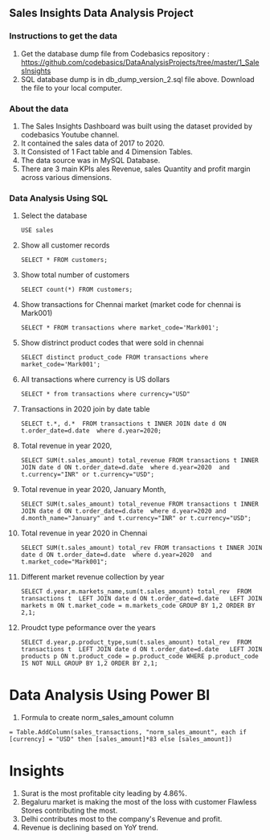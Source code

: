 ## Sales Insights Data Analysis Project

### Instructions to get the data

1. Get the database dump file from Codebasics repository : https://github.com/codebasics/DataAnalysisProjects/tree/master/1_SalesInsights
1. SQL database dump is in db_dump_version_2.sql file above. Download the file to your local computer.

### About the data
1. The Sales Insights Dashboard was built using the dataset provided by codebasics Youtube channel.
1. It contained the sales data of 2017 to 2020.
1. It Consisted of 1 Fact table and 4 Dimension Tables.
1. The data source was in MySQL Database.
1. There are 3 main KPIs ales Revenue, sales Quantity and profit margin across various dimensions.

### Data Analysis Using SQL

1. Select the database

    `USE sales`

1. Show all customer records

    `SELECT * FROM customers;`

1. Show total number of customers

    `SELECT count(*) FROM customers;`

1. Show transactions for Chennai market (market code for chennai is Mark001)

    `SELECT * FROM transactions where market_code='Mark001';`

1. Show distrinct product codes that were sold in chennai

    `SELECT distinct product_code FROM transactions where market_code='Mark001';`

1. All transactions where currency is US dollars

    `SELECT * from transactions where currency="USD"`

1. Transactions in 2020 join by date table

    `SELECT t.*, d.* 
FROM transactions t
INNER JOIN date d
ON t.order_date=d.date 
where d.year=2020;`

1. Total revenue in year 2020,

    `SELECT SUM(t.sales_amount) total_revenue
FROM transactions t
INNER JOIN date d
ON t.order_date=d.date 
where d.year=2020 
and t.currency="INR" or t.currency="USD";`
	
1. Total revenue in year 2020, January Month,

    `SELECT SUM(t.sales_amount) total_revenue
FROM transactions t
INNER JOIN date d
ON t.order_date=d.date 
where d.year=2020 and d.month_name="January"
and t.currency="INR" or t.currency="USD";`

1. Total revenue in year 2020 in Chennai

    `SELECT SUM(t.sales_amount) total_rev
FROM transactions t
INNER JOIN date d
ON t.order_date=d.date 
where d.year=2020 
and t.market_code="Mark001";`

1. Different market revenue collection by year
   
   `SELECT d.year,m.markets_name,sum(t.sales_amount) total_rev 
FROM transactions t 
LEFT JOIN date d
ON t.order_date=d.date  
LEFT JOIN markets m
ON t.market_code = m.markets_code
GROUP BY 1,2
ORDER BY 2,1;`

1. Proudct type peformance over the years

   `SELECT d.year,p.product_type,sum(t.sales_amount) total_rev 
FROM transactions t 
LEFT JOIN date d
ON t.order_date=d.date  
LEFT JOIN products p
ON t.product_code = p.product_code
WHERE p.product_code IS NOT NULL
GROUP BY 1,2
ORDER BY 2,1;`


Data Analysis Using Power BI
============================

1. Formula to create norm_sales_amount column

`= Table.AddColumn(sales_transactions, "norm_sales_amount", each if [currency] = "USD" then [sales_amount]*83 else [sales_amount])`


Insights
============================

1. Surat is the most profitable city leading by 4.86%.
2. Begaluru market is making the most of the loss with customer Flawless Stores contributing the most. 
3. Delhi contributes most to the company's Revenue and profit.
4. Revenue is declining based on YoY trend.
   
